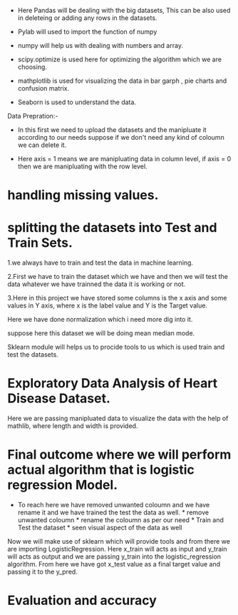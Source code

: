 * Here Pandas will be dealing with the big datasets, This can be also used in deleteing or adding any rows in the datasets.

* Pylab will used to import the function of numpy

* numpy will help us with dealing with numbers and array.

* scipy.optimize is used here for optimizing the algorithm which we are choosing.

* mathplotlib is used for visualizing the data in bar garph , pie charts and confusion matrix.

* Seaborn is used to understand the data.


Data Prepration:-

* In this first we need to upload the datasets and the manipluate it according to our needs suppose if we don't need any kind of coloumn we can delete it.

* Here axis = 1 means we are manipluating data in column level, if axis = 0 then we are manipluating with the row level.



# handling missing values.


# splitting the datasets into Test and Train Sets.

1.we always have to train and test the data in machine learning.

2.First we have to train the dataset which we have and then we will test the data whatever we have trainned the data it is working or not.

3.Here in this project we have stored some columns is the x axis and some values in Y axis, where x is the label value and Y is the Target value.

Here we have done normalization which i need more dig into it.

suppose here this dataset we will be doing mean median mode.

Sklearn module will helps us to procide tools to us which is used train and test the datasets.


# Exploratory Data Analysis of Heart Disease Dataset.

Here we are passing manipluated data to visualize the data with the help of mathlib, where length and width is provided.


# Final outcome where we will perform actual algorithm that is logistic regression Model.

* To reach here we have removed unwanted coloumn and we have rename it and we have trained the test the data as well.
       * remove unwanted coloumn
       * rename the coloumn as per our need
       *  Train and Test the dataset
       *  seen visual aspect of the data as well

Now we will make use of sklearn which will provide tools and from there we are importing LogisticRegression.
       Here x_train will acts as input and y_train will acts as output and we are passing y_train into the logistic_regression algorithm.
       From here we have got x_test value as a final target value and passing it to the y_pred.

# Evaluation and accuracy









